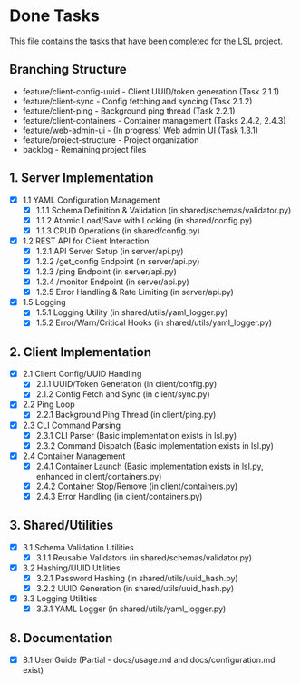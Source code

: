 # Done Tasks

This file contains the tasks that have been completed for the LSL project.

## Branching Structure
- feature/client-config-uuid - Client UUID/token generation (Task 2.1.1)
- feature/client-sync - Config fetching and syncing (Task 2.1.2)  
- feature/client-ping - Background ping thread (Task 2.2.1)
- feature/client-containers - Container management (Tasks 2.4.2, 2.4.3)
- feature/web-admin-ui - (In progress) Web admin UI (Task 1.3.1)
- feature/project-structure - Project organization
- backlog - Remaining project files

## 1. Server Implementation
- [x] 1.1 YAML Configuration Management
  - [x] 1.1.1 Schema Definition & Validation (in shared/schemas/validator.py)
  - [x] 1.1.2 Atomic Load/Save with Locking (in shared/config.py)
  - [x] 1.1.3 CRUD Operations (in shared/config.py)
- [x] 1.2 REST API for Client Interaction
  - [x] 1.2.1 API Server Setup (in server/api.py)
  - [x] 1.2.2 /get_config Endpoint (in server/api.py)
  - [x] 1.2.3 /ping Endpoint (in server/api.py)
  - [x] 1.2.4 /monitor Endpoint (in server/api.py)
  - [x] 1.2.5 Error Handling & Rate Limiting (in server/api.py)
- [x] 1.5 Logging
  - [x] 1.5.1 Logging Utility (in shared/utils/yaml_logger.py)
  - [x] 1.5.2 Error/Warn/Critical Hooks (in shared/utils/yaml_logger.py)

## 2. Client Implementation
- [x] 2.1 Client Config/UUID Handling
  - [x] 2.1.1 UUID/Token Generation (in client/config.py)
  - [x] 2.1.2 Config Fetch and Sync (in client/sync.py)
- [x] 2.2 Ping Loop
  - [x] 2.2.1 Background Ping Thread (in client/ping.py)
- [x] 2.3 CLI Command Parsing
  - [x] 2.3.1 CLI Parser (Basic implementation exists in lsl.py)
  - [x] 2.3.2 Command Dispatch (Basic implementation exists in lsl.py)
- [x] 2.4 Container Management
  - [x] 2.4.1 Container Launch (Basic implementation exists in lsl.py, enhanced in client/containers.py)
  - [x] 2.4.2 Container Stop/Remove (in client/containers.py)
  - [x] 2.4.3 Error Handling (in client/containers.py)

## 3. Shared/Utilities
- [x] 3.1 Schema Validation Utilities
  - [x] 3.1.1 Reusable Validators (in shared/schemas/validator.py)
- [x] 3.2 Hashing/UUID Utilities
  - [x] 3.2.1 Password Hashing (in shared/utils/uuid_hash.py)
  - [x] 3.2.2 UUID Generation (in shared/utils/uuid_hash.py)
- [x] 3.3 Logging Utilities
  - [x] 3.3.1 YAML Logger (in shared/utils/yaml_logger.py)

## 8. Documentation
- [x] 8.1 User Guide (Partial - docs/usage.md and docs/configuration.md exist)
